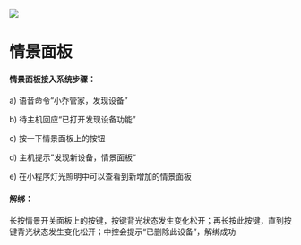 ![](http://www.cspugoing.com/img/shiwu/sceneP.png)

# 情景面板

#### 情景面板接入系统步骤：

a) 语音命令“小乔管家，发现设备”

b) 待主机回应“已打开发现设备功能”

c) 按一下情景面板上的按钮

d) 主机提示”发现新设备，情景面板“

e) 在小程序灯光照明中可以查看到新增加的情景面板



#### 解绑：

长按情景开关面板上的按键，按键背光状态发生变化松开；再长按此按键，直到按键背光状态发生变化松开；中控会提示“已删除此设备”，解绑成功